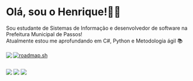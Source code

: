 <h1>Olá, sou o Henrique!👋🏽</h1>
Sou estudante de Sistemas de Informação e desenvolvedor de software na Prefeitura Municipal de Passos!
<br>Atualmente estou me aprofundando em C#, Python e Metodologia ágil 📚
<br><br>
<div>
  <a href="https://github.com/menezesho">
  <a href="https://roadmap.sh"><img src="https://api.roadmap.sh/v1-badge/wide/6578ab095145316d25f475d4?variant=dark&roadmaps=sql%2Cflutter%2Cjavascript%2Cpython" alt="roadmap.sh"/></a>
  <img align="left" src="https://github-readme-stats.vercel.app/api/top-langs/?username=menezesho&layout=compact&langs_count=7&theme=dracula"/>
</div>

##

<div> 
  <a href="https://instagram.com/menezesh.o" target="_blank"><img src="https://img.shields.io/badge/-Instagram-%23E4405F?style=for-the-badge&logo=instagram&logoColor=white" target="_blank"></a>
  <a href="https://www.linkedin.com/in/henrique-menezes-175bb2216" target="_blank"><img src="https://img.shields.io/badge/-LinkedIn-%230077B5?style=for-the-badge&logo=linkedin&logoColor=white" target="_blank"></a>  
  <a href = "mailto:henryyquemenezes@gmail.com"><img src="https://img.shields.io/badge/-Gmail-%23333?style=for-the-badge&logo=gmail&logoColor=white" target="_blank"></a>
</div>
